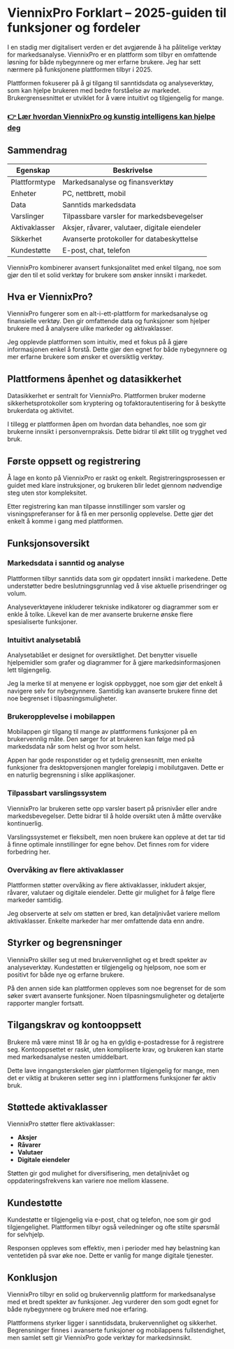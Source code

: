 # ViennixPro Forklart – 2025-guiden til funksjoner og fordeler
   
I en stadig mer digitalisert verden er det avgjørende å ha pålitelige verktøy for markedsanalyse. ViennixPro er en plattform som tilbyr en omfattende løsning for både nybegynnere og mer erfarne brukere. Jeg har sett nærmere på funksjonene plattformen tilbyr i 2025.

Plattformen fokuserer på å gi tilgang til sanntidsdata og analyseverktøy, som kan hjelpe brukeren med bedre forståelse av markedet. Brukergrensesnittet er utviklet for å være intuitivt og tilgjengelig for mange.

### [👉 Lær hvordan ViennixPro og kunstig intelligens kan hjelpe deg](https://tinyurl.com/42yr4dh2)
## Sammendrag  
| Egenskap               | Beskrivelse                                  |
|-----------------------|----------------------------------------------|
| Plattformtype         | Markedsanalyse og finansverktøy              |
| Enheter               | PC, nettbrett, mobil                          |
| Data                  | Sanntids markedsdata                          |
| Varslinger            | Tilpassbare varsler for markedsbevegelser   |
| Aktivaklasser         | Aksjer, råvarer, valutaer, digitale eiendeler|
| Sikkerhet             | Avanserte protokoller for databeskyttelse   |
| Kundestøtte           | E-post, chat, telefon                         |

ViennixPro kombinerer avansert funksjonalitet med enkel tilgang, noe som gjør den til et solid verktøy for brukere som ønsker innsikt i markedet.

## Hva er ViennixPro?  
ViennixPro fungerer som en alt-i-ett-plattform for markedsanalyse og finansielle verktøy. Den gir omfattende data og funksjoner som hjelper brukere med å analysere ulike markeder og aktivaklasser.

Jeg opplevde plattformen som intuitiv, med et fokus på å gjøre informasjonen enkel å forstå. Dette gjør den egnet for både nybegynnere og mer erfarne brukere som ønsker et oversiktlig verktøy.

## Plattformens åpenhet og datasikkerhet  
Datasikkerhet er sentralt for ViennixPro. Plattformen bruker moderne sikkerhetsprotokoller som kryptering og tofaktorautentisering for å beskytte brukerdata og aktivitet.

I tillegg er plattformen åpen om hvordan data behandles, noe som gir brukerne innsikt i personvernpraksis. Dette bidrar til økt tillit og trygghet ved bruk.

## Første oppsett og registrering  
Å lage en konto på ViennixPro er raskt og enkelt. Registreringsprosessen er guidet med klare instruksjoner, og brukeren blir ledet gjennom nødvendige steg uten stor kompleksitet.

Etter registrering kan man tilpasse innstillinger som varsler og visningspreferanser for å få en mer personlig opplevelse. Dette gjør det enkelt å komme i gang med plattformen.

## Funksjonsoversikt  
### Markedsdata i sanntid og analyse  
Plattformen tilbyr sanntids data som gir oppdatert innsikt i markedene. Dette understøtter bedre beslutningsgrunnlag ved å vise aktuelle prisendringer og volum.

Analyseverktøyene inkluderer tekniske indikatorer og diagrammer som er enkle å tolke. Likevel kan de mer avanserte brukerne ønske flere spesialiserte funksjoner.

### Intuitivt analysetablå  
Analysetablået er designet for oversiktlighet. Det benytter visuelle hjelpemidler som grafer og diagrammer for å gjøre markedsinformasjonen lett tilgjengelig.

Jeg la merke til at menyene er logisk oppbygget, noe som gjør det enkelt å navigere selv for nybegynnere. Samtidig kan avanserte brukere finne det noe begrenset i tilpasningsmuligheter.

### Brukeropplevelse i mobilappen  
Mobilappen gir tilgang til mange av plattformens funksjoner på en brukervennlig måte. Den sørger for at brukeren kan følge med på markedsdata når som helst og hvor som helst.

Appen har gode responstider og et tydelig grensesnitt, men enkelte funksjoner fra desktopversjonen mangler foreløpig i mobilutgaven. Dette er en naturlig begrensning i slike applikasjoner.

### Tilpassbart varslingssystem  
ViennixPro lar brukeren sette opp varsler basert på prisnivåer eller andre markedsbevegelser. Dette bidrar til å holde oversikt uten å måtte overvåke kontinuerlig.

Varslingssystemet er fleksibelt, men noen brukere kan oppleve at det tar tid å finne optimale innstillinger for egne behov. Det finnes rom for videre forbedring her.

### Overvåking av flere aktivaklasser  
Plattformen støtter overvåking av flere aktivaklasser, inkludert aksjer, råvarer, valutaer og digitale eiendeler. Dette gir mulighet for å følge flere markeder samtidig.

Jeg observerte at selv om støtten er bred, kan detaljnivået variere mellom aktivaklasser. Enkelte markeder har mer omfattende data enn andre.

## Styrker og begrensninger  
ViennixPro skiller seg ut med brukervennlighet og et bredt spekter av analyseverktøy. Kundestøtten er tilgjengelig og hjelpsom, noe som er positivt for både nye og erfarne brukere.

På den annen side kan plattformen oppleves som noe begrenset for de som søker svært avanserte funksjoner. Noen tilpasningsmuligheter og detaljerte rapporter mangler fortsatt.

## Tilgangskrav og kontooppsett  
Brukere må være minst 18 år og ha en gyldig e-postadresse for å registrere seg. Kontooppsettet er raskt, uten kompliserte krav, og brukeren kan starte med markedsanalyse nesten umiddelbart.

Dette lave inngangsterskelen gjør plattformen tilgjengelig for mange, men det er viktig at brukeren setter seg inn i plattformens funksjoner før aktiv bruk.

## Støttede aktivaklasser  
ViennixPro støtter flere aktivaklasser:  
- **Aksjer**  
- **Råvarer**  
- **Valutaer**  
- **Digitale eiendeler**  

Støtten gir god mulighet for diversifisering, men detaljnivået og oppdateringsfrekvens kan variere noe mellom klassene.

## Kundestøtte  
Kundestøtte er tilgjengelig via e-post, chat og telefon, noe som gir god tilgjengelighet. Plattformen tilbyr også veiledninger og ofte stilte spørsmål for selvhjelp.

Responsen oppleves som effektiv, men i perioder med høy belastning kan ventetiden på svar øke noe. Dette er vanlig for mange digitale tjenester.

## Konklusjon  
ViennixPro tilbyr en solid og brukervennlig plattform for markedsanalyse med et bredt spekter av funksjoner. Jeg vurderer den som godt egnet for både nybegynnere og brukere med noe erfaring.

Plattformens styrker ligger i sanntidsdata, brukervennlighet og sikkerhet. Begrensninger finnes i avanserte funksjoner og mobilappens fullstendighet, men samlet sett gir ViennixPro gode verktøy for markedsinnsikt.